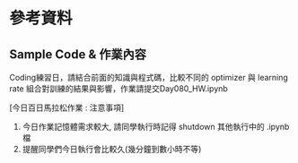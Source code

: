 # 參考資料
## Sample Code & 作業內容
Coding練習日，請結合前面的知識與程式碼，比較不同的 optimizer 與 learning rate 組合對訓練的結果與影響，作業請提交Day080_HW.ipynb

[今日百日馬拉松作業 : 注意事項]
1. 今日作業記憶體需求較大, 請同學執行時記得 shutdown 其他執行中的 .ipynb 檔
2. 提醒同學們今日執行會比較久(幾分鐘到數小時不等)
